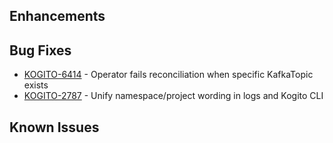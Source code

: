 <!-- Keep them in alphabetical order -->
## Enhancements

## Bug Fixes
- [KOGITO-6414](https://issues.redhat.com/browse/KOGITO-6414) - Operator fails reconciliation when specific KafkaTopic exists
- [KOGITO-2787](https://issues.redhat.com/browse/KOGITO-2787) - Unify namespace/project wording in logs and Kogito CLI
## Known Issues
